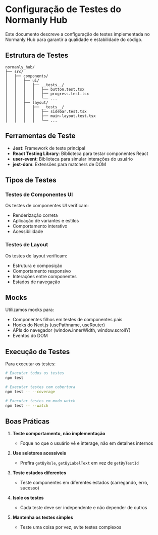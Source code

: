 # Configuração de Testes do Normanly Hub

Este documento descreve a configuração de testes implementada no Normanly Hub para garantir a qualidade e estabilidade do código.

## Estrutura de Testes

```
normanly_hub/
├── src/
│   ├── components/
│   │   ├── ui/
│   │   │   ├── __tests__/
│   │   │   │   ├── button.test.tsx
│   │   │   │   ├── progress.test.tsx
│   │   │   │   └── ...
│   │   ├── layout/
│   │   │   ├── __tests__/
│   │   │   │   ├── sidebar.test.tsx
│   │   │   │   ├── main-layout.test.tsx
│   │   │   │   └── ...
```

## Ferramentas de Teste

- **Jest**: Framework de teste principal
- **React Testing Library**: Biblioteca para testar componentes React
- **user-event**: Biblioteca para simular interações do usuário
- **jest-dom**: Extensões para matchers de DOM

## Tipos de Testes

### Testes de Componentes UI

Os testes de componentes UI verificam:
- Renderização correta
- Aplicação de variantes e estilos
- Comportamento interativo
- Acessibilidade

### Testes de Layout

Os testes de layout verificam:
- Estrutura e composição
- Comportamento responsivo
- Interações entre componentes
- Estados de navegação

## Mocks

Utilizamos mocks para:
- Componentes filhos em testes de componentes pais
- Hooks do Next.js (usePathname, useRouter)
- APIs do navegador (window.innerWidth, window.scrollY)
- Eventos do DOM

## Execução de Testes

Para executar os testes:

```bash
# Executar todos os testes
npm test

# Executar testes com cobertura
npm test -- --coverage

# Executar testes em modo watch
npm test -- --watch
```

## Boas Práticas

1. **Teste comportamento, não implementação**
   - Foque no que o usuário vê e interage, não em detalhes internos

2. **Use seletores acessíveis**
   - Prefira `getByRole`, `getByLabelText` em vez de `getByTestId`

3. **Teste estados diferentes**
   - Teste componentes em diferentes estados (carregando, erro, sucesso)

4. **Isole os testes**
   - Cada teste deve ser independente e não depender de outros

5. **Mantenha os testes simples**
   - Teste uma coisa por vez, evite testes complexos
